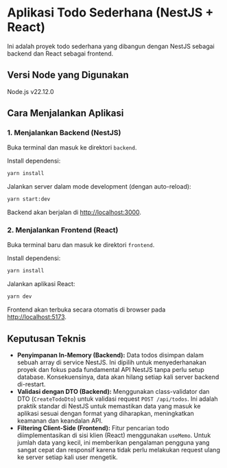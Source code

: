 # Aplikasi Todo Sederhana (NestJS + React)

Ini adalah proyek todo sederhana yang dibangun dengan NestJS sebagai backend dan React sebagai frontend.

## Versi Node yang Digunakan

Node.js v22.12.0

## Cara Menjalankan Aplikasi

### 1. Menjalankan Backend (NestJS)

Buka terminal dan masuk ke direktori `backend`.

Install dependensi:

```sh
yarn install
```

Jalankan server dalam mode development (dengan auto-reload):

```sh
yarn start:dev
```

Backend akan berjalan di [http://localhost:3000](http://localhost:3000).

### 2. Menjalankan Frontend (React)

Buka terminal baru dan masuk ke direktori `frontend`.

Install dependensi:

```sh
yarn install
```

Jalankan aplikasi React:

```sh
yarn dev
```

Frontend akan terbuka secara otomatis di browser pada [http://localhost:5173](http://localhost:5173).

## Keputusan Teknis

- **Penyimpanan In-Memory (Backend):** Data todos disimpan dalam sebuah array di service NestJS. Ini dipilih untuk menyederhanakan proyek dan fokus pada fundamental API NestJS tanpa perlu setup database. Konsekuensinya, data akan hilang setiap kali server backend di-restart.
- **Validasi dengan DTO (Backend):** Menggunakan class-validator dan DTO (`CreateTodoDto`) untuk validasi request `POST /api/todos`. Ini adalah praktik standar di NestJS untuk memastikan data yang masuk ke aplikasi sesuai dengan format yang diharapkan, meningkatkan keamanan dan keandalan API.
- **Filtering Client-Side (Frontend):** Fitur pencarian todo diimplementasikan di sisi klien (React) menggunakan `useMemo`. Untuk jumlah data yang kecil, ini memberikan pengalaman pengguna yang sangat cepat dan responsif karena tidak perlu melakukan request ulang ke server setiap kali user mengetik.
